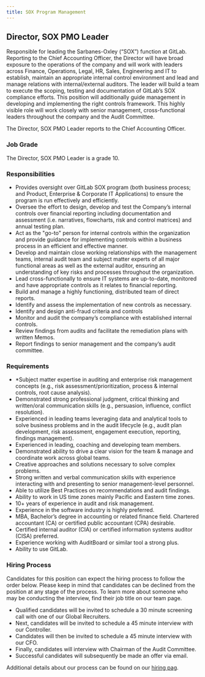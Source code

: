 ```yaml
---
title: SOX Program Management
---
```


## Director, SOX PMO Leader

Responsible for leading the Sarbanes-Oxley (“SOX”) function at GitLab. Reporting to the Chief Accounting Officer, the Director will have broad exposure to the operations of the company and will work with leaders across Finance, Operations, Legal, HR, Sales, Engineering and IT to establish, maintain an appropriate internal control environment and lead and manage relations  with internal/external auditors. The leader will build a team to execute the scoping, testing and documentation of GitLab’s SOX compliance efforts. This position will additionally guide management in developing and implementing the right controls framework. This highly visible role will work closely with senior management, cross-functional leaders throughout the company and the Audit Committee.

The Director, SOX PMO Leader reports to the Chief Accounting Officer.

### Job Grade

The Director, SOX PMO Leader is a grade 10.

### Responsibilities

- Provides oversight over GitLab SOX program (both business process; and Product, Enterprise & Corporate IT Applications) to ensure the program is run effectively and efficiently.
- Oversee the effort to design, develop and test the Company’s internal controls over financial reporting including documentation and assessment (i.e. narratives, flowcharts, risk and control matrices) and annual testing plan.
- Act as the "go-to" person for internal controls within the organization and provide guidance for implementing controls within a business process in an efficient and effective manner.
- Develop and maintain close working relationships with the management teams, internal audit team and subject matter experts of all major functional areas as well as the external auditor, ensuring an understanding of key risks and processes throughout the organization.
- Lead cross-functionally to ensure IT systems are up-to-date, monitored and have appropriate controls as it relates to financial reporting.
- Build and manage a highly functioning, distributed team of direct reports.
- Identify and assess the implementation of new controls as necessary.
- Identify and design anti-fraud criteria and controls
- Monitor and audit the company’s compliance with established internal controls.
- Review findings from audits and facilitate the remediation plans with written Memos.
- Report findings to senior management and the company’s audit committee.

### Requirements

- *Subject matter expertise in auditing and enterprise risk management concepts (e.g., risk assessment/prioritization, process & internal controls, root cause analysis).
- Demonstrated strong professional judgment, critical thinking and written/oral communication skills (e.g., persuasion, influence, conflict resolution).
- Experienced in leading teams leveraging data and analytical tools to solve business problems and in the audit lifecycle (e.g., audit plan development, risk assessment, engagement execution, reporting, findings management).
- Experienced in leading, coaching and developing team members.
- Demonstrated ability to drive a clear vision for the team & manage and coordinate work across global teams.
- Creative approaches and solutions necessary to solve complex problems.
- Strong written and verbal communication skills with experience interacting with and presenting to senior management-level personnel.
- Able to utilize Best Practices on recommendations and audit findings.
- Ability to work in US time zones mainly Pacific and Eastern time zones.
- 10+ years of experience in audit and risk management.
- Experience in the software industry is highly preferred.
- MBA, Bachelor’s degree in accounting or related finance field. Chartered accountant (CA) or certified public accountant (CPA) desirable.
- Certified internal auditor (CIA) or certified information systems auditor (CISA) preferred.
- Experience working with AuditBoard or similar tool a strong plus.
- Ability to use GitLab.

### Hiring Process

Candidates for this position can expect the hiring process to follow the order below. Please keep in mind that candidates can be declined from the position at any stage of the process. To learn more about someone who may be conducting the interview, find their job title on our team page.

- Qualified candidates will be invited to schedule a 30 minute screening call with one of our Global Recruiters.
- Next, candidates will be invited to schedule a 45 minute interview with our Controller.
- Candidates will then be invited to schedule a 45 minute interview with our CFO.
- Finally, candidates will interview with Chairman of the Audit Committee.
- Successful candidates will subsequently be made an offer via email.

Additional details about our process can be found on our [hiring pag](/handbook/hiring/interviewing/).

